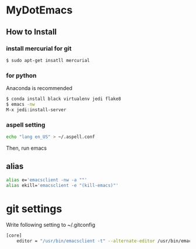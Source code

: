 # MyDotEmacs

## How to Install
### install mercurial for git
```sh
$ sudo apt-get insatll mercurial
```

### for python
Anaconda is recommended
```sh
$ conda install black virtualenv jedi flake8
$ emacs -nw
M-x jedi:install-server
```


### aspell setting
```sh
echo "lang en_US" > ~/.aspell.conf
```

Then, run emacs

## alias
```sh
alias e='emacsclient -nw -a ""'
alias ekill='emacsclient -e "(kill-emacs)"'
```

# git settings
Write following setting to ~/.gitconfig
```sh
[core]
    editor = "/usr/bin/emacsclient -t" --alternate-editor /usr/bin/emacs
```
